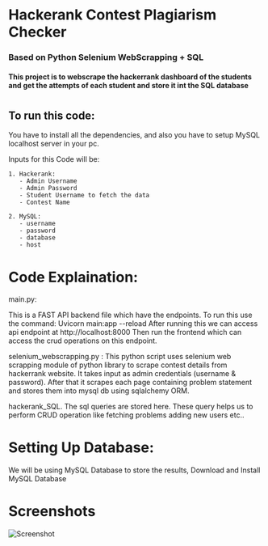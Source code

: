 # Hackerank Contest Plagiarism Checker 

### Based on Python Selenium WebScrapping + SQL
 
#### This project is to webscrape the hackerrank dashboard of the students and get the attempts of each student and store it int the SQL database
#


## To run this code:
You have to install all the dependencies, and also you have to setup MySQL localhost server in your pc.

Inputs for this Code will be:
    
    1. Hackerank:
       - Admin Username
       - Admin Password
       - Student Username to fetch the data
       - Contest Name

    2. MySQL:
       - username
       - password
       - database
       - host 

# Code Explaination:

main.py:

This is a FAST API backend file which have the endpoints.
To run this use the command:
   Uvicorn main:app --reload
After running this we can access api endpoint at http://localhost:8000
Then run the frontend which can access the crud operations on this endpoint.


selenium_webscrapping.py :  This python script uses selenium web scrapping module of
python library to scrape contest details from hackerrank website. It takes input as admin credentials (username & password). After that it scrapes each page containing problem statement and stores them into mysql db using sqlalchemy ORM.

hackerank_SQL.
The sql queries are stored here. These query helps us to perform CRUD operation like fetching problems adding new users etc..


# Setting Up Database:

We will be using MySQL Database to store the results,
Download and Install MySQL Database

# Screenshots
![Screenshot](https://github.com/)
